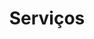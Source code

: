 ---
title: "Serviços"
description : "this is a meta description"

# Homepage
homepage_enable: true
homepage_title: "Que Serviços Fornecemos"
homepage_button_enable : true

# Section
class: "services-page default-section-page"
background: "../media/headers/header2.jpg"
intro: Intro sobre os serviços no geral. Se não se quiser simplesmente deixar o campo da intro vazio.    #if not nedded just leave this field blank


draft: false
---